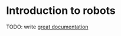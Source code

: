 # Introduction to robots

TODO: write [great documentation](http://jacobian.org/writing/what-to-write/)
